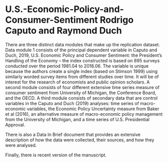 # U.S.-Economic-Policy-and-Consumer-Sentiment Rodrigo Caputo and Raymond Duch

There are three distinct data modules that make up the replication dataset. Data module 1 consists of the principal dependent variable in Caputo and Duch, 2019, U.S. Economic Policy and Consumer Sentiment: the President’s Handling of the Economy – the index constructed is based on 895 surveys conducted over the period 1981.04 to 2018.06. The variable is unique because the authors create a single index (based on Stimson 1999) using similarly worded survey items from different studies over time. It will be of interest for the research of economists and public opinion scholars. A second module consists of four different extensive time series measure of consumer sentiment from University of Michigan, the Conference Board, and the OECD. A third module consists of secondary data that are control variables in the Caputo and Duch (2019) analyses: time series of macro-economic variables, the Economic Policy Uncertainty measure from Baker et al (2016), an alternative measure of macro-economic policy management from the University of Michigan, and a time series of U.S. Presidential Approval.

There is also a Data In Brief document that provides an extensive description of how the data were collected, their sources,  and how they were analysed. 

Finally, there is recent version of the manuscript.
